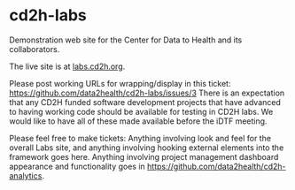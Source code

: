 # cd2h-labs
Demonstration web site for the Center for Data to Health and its collaborators.

The live site is at [labs.cd2h.org](http://labs.cd2h.org).

Please post working URLs for wrapping/display in this ticket: https://github.com/data2health/cd2h-labs/issues/3
There is an expectation that any CD2H funded software development projects that have advanced to having working code should be available for testing in CD2H labs. We would like to have all of these made available before the iDTF meeting. 

Please feel free to make tickets: Anything involving look and feel for the overall Labs site, and anything involving hooking external elements into the framework goes here.  Anything involving project management dashboard appearance and functionality goes in https://github.com/data2health/cd2h-analytics.
